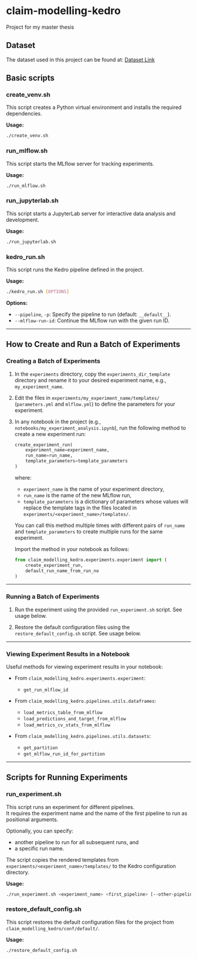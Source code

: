 # claim-modelling-kedro

Project for my master thesis

## Dataset

The dataset used in this project can be found at:
[Dataset Link](https://students.mimuw.edu.pl/~kp385996/ai-insurance/data.zip)

## Basic scripts

### create_venv.sh

This script creates a Python virtual environment and installs the required dependencies.

**Usage:**
```sh
./create_venv.sh
```

### run_mlflow.sh

This script starts the MLflow server for tracking experiments.

**Usage:**
```sh
./run_mlflow.sh
```

### run_jupyterlab.sh

This script starts a JupyterLab server for interactive data analysis and development.

**Usage:**
```sh
./run_jupyterlab.sh
```

### kedro_run.sh

This script runs the Kedro pipeline defined in the project.

**Usage:**
```sh
./kedro_run.sh [OPTIONS]
```

**Options:**
- `--pipeline`, `-p`: Specify the pipeline to run (default: `__default__`).
- `--mlflow-run-id`: Continue the MLflow run with the given run ID.

---

## How to Create and Run a Batch of Experiments

### Creating a Batch of Experiments

1. In the `experiments` directory, copy the `experiments_dir_template` directory and rename it to your desired experiment name, e.g., `my_experiment_name`.

2. Edit the files in `experiments/my_experiment_name/templates/` (`parameters.yml` and `mlflow.yml`) to define the parameters for your experiment.

3. In any notebook in the project (e.g., `notebooks/my_experiment_analysis.ipynb`), run the following method to create a new experiment run:

    ```python
    create_experiment_run(
        experiment_name=experiment_name,
        run_name=run_name,
        template_parameters=template_parameters
    )
    ```

    where:
   - `experiment_name` is the name of your experiment directory,
   - `run_name` is the name of the new MLflow run,
   - `template_parameters` is a dictionary of parameters whose values will replace the template tags in the files located in `experiments/<experiment_name>/templates/`.

    You can call this method multiple times with different pairs of `run_name` and `template_parameters` to create multiple runs for the same experiment.

    Import the method in your notebook as follows:

    ```python
    from claim_modelling_kedro.experiments.experiment import (
        create_experiment_run,
        default_run_name_from_run_no
    )
    ```

---

### Running a Batch of Experiments

1. Run the experiment using the provided `run_experiment.sh` script. See usage below.

2. Restore the default configuration files using the `restore_default_config.sh` script. See usage below.

---

### Viewing Experiment Results in a Notebook

Useful methods for viewing experiment results in your notebook:

- From `claim_modelling_kedro.experiments.experiment`:
  - `get_run_mlflow_id`

- From `claim_modelling_kedro.pipelines.utils.dataframes`:
  - `load_metrics_table_from_mlflow`
  - `load_predictions_and_target_from_mlflow`
  - `load_metrics_cv_stats_from_mlflow`

- From `claim_modelling_kedro.pipelines.utils.datasets`:
  - `get_partition`
  - `get_mlflow_run_id_for_partition`

---

## Scripts for Running Experiments

### run_experiment.sh

This script runs an experiment for different pipelines.  
It requires the experiment name and the name of the first pipeline to run as positional arguments.

Optionally, you can specify:
- another pipeline to run for all subsequent runs, and
- a specific run name.

The script copies the rendered templates from `experiments/<experiment_name>/templates/` to the Kedro configuration directory.

**Usage:**
```sh
./run_experiment.sh <experiment_name> <first_pipeline> [--other-pipeline <other_pipeline>] [--run-name <run_name>]
```

### restore_default_config.sh

This script restores the default configuration files for the project from `claim_modelling_kedro/conf/default/`.

**Usage:**
```sh
./restore_default_config.sh
```

